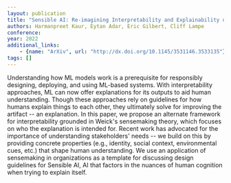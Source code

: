 ```yaml
---
layout: publication
title: "Sensible AI: Re-imagining Interpretability and Explainability using Sensemaking Theory"
authors: Harmanpreet Kaur, Eytan Adar, Eric Gilbert, Cliff Lampe
conference: 
year: 2022
additional_links: 
    - {name: "ArXiv", url: "http://dx.doi.org/10.1145/3531146.3533135"}
tags: []
---
```

Understanding how ML models work is a prerequisite for responsibly designing,
deploying, and using ML-based systems. With interpretability approaches, ML can
now offer explanations for its outputs to aid human understanding. Though these
approaches rely on guidelines for how humans explain things to each other, they
ultimately solve for improving the artifact -- an explanation. In this paper,
we propose an alternate framework for interpretability grounded in Weick's
sensemaking theory, which focuses on who the explanation is intended for.
Recent work has advocated for the importance of understanding stakeholders'
needs -- we build on this by providing concrete properties (e.g., identity,
social context, environmental cues, etc.) that shape human understanding. We
use an application of sensemaking in organizations as a template for discussing
design guidelines for Sensible AI, AI that factors in the nuances of human
cognition when trying to explain itself.